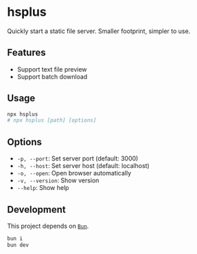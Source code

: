 # hsplus

Quickly start a static file server. Smaller footprint, simpler to use.

## Features

- Support text file preview
- Support batch download

## Usage

```bash
npx hsplus
# npx hsplus [path] [options]
```

## Options

- `-p, --port`: Set server port (default: 3000)
- `-h, --host`: Set server host (default: localhost)
- `-o, --open`: Open browser automatically
- `-v, --version`: Show version
- `--help`: Show help

## Development

This project depends on [`Bun`](https://bun.sh).

```bash
bun i
bun dev
```
